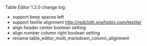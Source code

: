Table Editor 1.2.0 change log:

- support keep spaces left 
- support textile alignment http://redcloth.org/hobix.com/textile/
- align header center boolean setting
- align number column right boolean setting
- rename table_editor_multi_markdown_column_alignment 

